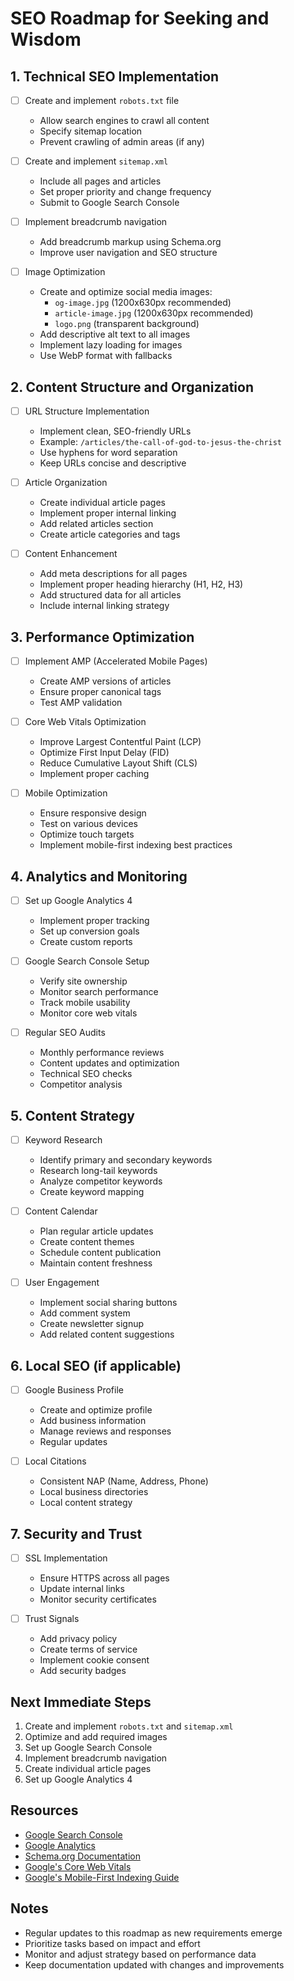 # SEO Roadmap for Seeking and Wisdom

## 1. Technical SEO Implementation
- [ ] Create and implement `robots.txt` file
  - Allow search engines to crawl all content
  - Specify sitemap location
  - Prevent crawling of admin areas (if any)

- [ ] Create and implement `sitemap.xml`
  - Include all pages and articles
  - Set proper priority and change frequency
  - Submit to Google Search Console

- [ ] Implement breadcrumb navigation
  - Add breadcrumb markup using Schema.org
  - Improve user navigation and SEO structure

- [ ] Image Optimization
  - Create and optimize social media images:
    - `og-image.jpg` (1200x630px recommended)
    - `article-image.jpg` (1200x630px recommended)
    - `logo.png` (transparent background)
  - Add descriptive alt text to all images
  - Implement lazy loading for images
  - Use WebP format with fallbacks

## 2. Content Structure and Organization
- [ ] URL Structure Implementation
  - Implement clean, SEO-friendly URLs
  - Example: `/articles/the-call-of-god-to-jesus-the-christ`
  - Use hyphens for word separation
  - Keep URLs concise and descriptive

- [ ] Article Organization
  - Create individual article pages
  - Implement proper internal linking
  - Add related articles section
  - Create article categories and tags

- [ ] Content Enhancement
  - Add meta descriptions for all pages
  - Implement proper heading hierarchy (H1, H2, H3)
  - Add structured data for all articles
  - Include internal linking strategy

## 3. Performance Optimization
- [ ] Implement AMP (Accelerated Mobile Pages)
  - Create AMP versions of articles
  - Ensure proper canonical tags
  - Test AMP validation

- [ ] Core Web Vitals Optimization
  - Improve Largest Contentful Paint (LCP)
  - Optimize First Input Delay (FID)
  - Reduce Cumulative Layout Shift (CLS)
  - Implement proper caching

- [ ] Mobile Optimization
  - Ensure responsive design
  - Test on various devices
  - Optimize touch targets
  - Implement mobile-first indexing best practices

## 4. Analytics and Monitoring
- [ ] Set up Google Analytics 4
  - Implement proper tracking
  - Set up conversion goals
  - Create custom reports

- [ ] Google Search Console Setup
  - Verify site ownership
  - Monitor search performance
  - Track mobile usability
  - Monitor core web vitals

- [ ] Regular SEO Audits
  - Monthly performance reviews
  - Content updates and optimization
  - Technical SEO checks
  - Competitor analysis

## 5. Content Strategy
- [ ] Keyword Research
  - Identify primary and secondary keywords
  - Research long-tail keywords
  - Analyze competitor keywords
  - Create keyword mapping

- [ ] Content Calendar
  - Plan regular article updates
  - Create content themes
  - Schedule content publication
  - Maintain content freshness

- [ ] User Engagement
  - Implement social sharing buttons
  - Add comment system
  - Create newsletter signup
  - Add related content suggestions

## 6. Local SEO (if applicable)
- [ ] Google Business Profile
  - Create and optimize profile
  - Add business information
  - Manage reviews and responses
  - Regular updates

- [ ] Local Citations
  - Consistent NAP (Name, Address, Phone)
  - Local business directories
  - Local content strategy

## 7. Security and Trust
- [ ] SSL Implementation
  - Ensure HTTPS across all pages
  - Update internal links
  - Monitor security certificates

- [ ] Trust Signals
  - Add privacy policy
  - Create terms of service
  - Implement cookie consent
  - Add security badges

## Next Immediate Steps
1. Create and implement `robots.txt` and `sitemap.xml`
2. Optimize and add required images
3. Set up Google Search Console
4. Implement breadcrumb navigation
5. Create individual article pages
6. Set up Google Analytics 4

## Resources
- [Google Search Console](https://search.google.com/search-console)
- [Google Analytics](https://analytics.google.com)
- [Schema.org Documentation](https://schema.org)
- [Google's Core Web Vitals](https://web.dev/vitals/)
- [Google's Mobile-First Indexing Guide](https://developers.google.com/search/mobile-sites)

## Notes
- Regular updates to this roadmap as new requirements emerge
- Prioritize tasks based on impact and effort
- Monitor and adjust strategy based on performance data
- Keep documentation updated with changes and improvements 